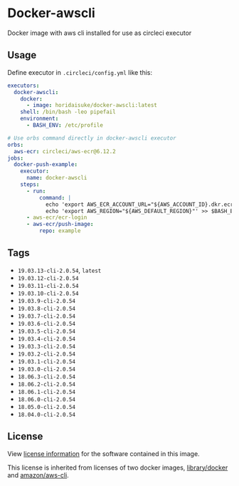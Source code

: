 # Docker-awscli

Docker image with aws cli installed for use as circleci executor

## Usage

Define executor in `.circleci/config.yml` like this:

```yaml
executors:
  docker-awscli:
    docker:
      - image: horidaisuke/docker-awscli:latest
    shell: /bin/bash -leo pipefail
    environment:
      - BASH_ENV: /etc/profile

# Use orbs command directly in docker-awscli executor
orbs:
  aws-ecr: circleci/aws-ecr@6.12.2
jobs:
  docker-push-example:
    executor:
      name: docker-awscli
    steps:
      - run:
          command: |
            echo 'export AWS_ECR_ACCOUNT_URL="${AWS_ACCOUNT_ID}.dkr.ecr.${AWS_DEFAULT_REGION}.amazonaws.com"' >> $BASH_ENV
            echo 'export AWS_REGION="${AWS_DEFAULT_REGION}"' >> $BASH_ENV
      - aws-ecr/ecr-login
      - aws-ecr/push-image:
          repo: example
```

## Tags

* `19.03.13-cli-2.0.54`, `latest`
* `19.03.12-cli-2.0.54`
* `19.03.11-cli-2.0.54`
* `19.03.10-cli-2.0.54`
* `19.03.9-cli-2.0.54`
* `19.03.8-cli-2.0.54`
* `19.03.7-cli-2.0.54`
* `19.03.6-cli-2.0.54`
* `19.03.5-cli-2.0.54`
* `19.03.4-cli-2.0.54`
* `19.03.3-cli-2.0.54`
* `19.03.2-cli-2.0.54`
* `19.03.1-cli-2.0.54`
* `19.03.0-cli-2.0.54`
* `18.06.3-cli-2.0.54`
* `18.06.2-cli-2.0.54`
* `18.06.1-cli-2.0.54`
* `18.06.0-cli-2.0.54`
* `18.05.0-cli-2.0.54`
* `18.04.0-cli-2.0.54`

## License

View [license information](https://github.com/horidaisuke/docker-awscli/blob/main/LICENSE) for the software contained in this image.

This license is inherited from licenses of two docker images, [library/docker](https://hub.docker.com/_/docker) and [amazon/aws-cli](https://hub.docker.com/r/amazon/aws-cli).
